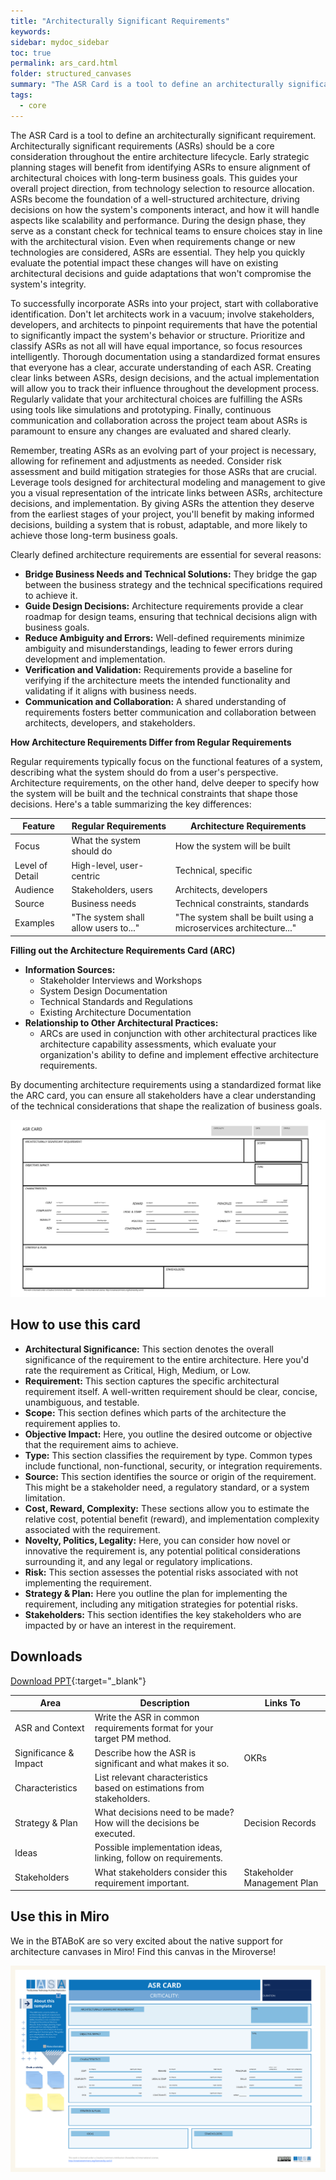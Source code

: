 ```yaml
---
title: "Architecturally Significant Requirements"
keywords: 
sidebar: mydoc_sidebar
toc: true
permalink: ars_card.html
folder: structured_canvases
summary: "The ASR Card is a tool to define an architecturally significant requirement."
tags:
  - core
---
```


The ASR Card is a tool to define an architecturally significant requirement. Architecturally significant requirements (ASRs) should be a core consideration throughout the entire architecture lifecycle. Early strategic planning stages will benefit from identifying ASRs to ensure alignment of architectural choices with long-term business goals. This guides your overall project direction, from technology selection to resource allocation. ASRs become the foundation of a well-structured architecture, driving decisions on how the system's components interact, and how it will handle aspects like scalability and performance. During the design phase, they serve as a constant check for technical teams to ensure choices stay in line with the architectural vision. Even when requirements change or new technologies are considered, ASRs are essential. They help you quickly evaluate the potential impact these changes will have on existing architectural decisions and guide adaptations that won't compromise the system's integrity.

To successfully incorporate ASRs into your project, start with collaborative identification. Don't let architects work in a vacuum; involve stakeholders, developers, and architects to pinpoint requirements that have the potential to significantly impact the system's behavior or structure. Prioritize and classify ASRs as not all will have equal importance, so focus resources intelligently. Thorough documentation using a standardized format ensures that everyone has a clear, accurate understanding of each ASR. Creating clear links between ASRs, design decisions, and the actual implementation will allow you to track their influence throughout the development process. Regularly validate that your architectural choices are fulfilling the ASRs using tools like simulations and prototyping. Finally, continuous communication and collaboration across the project team about ASRs is paramount to ensure any changes are evaluated and shared clearly.

Remember, treating ASRs as an evolving part of your project is necessary, allowing for refinement and adjustments as needed. Consider risk assessment and build mitigation strategies for those ASRs that are crucial. Leverage tools designed for architectural modeling and management to give you a visual representation of the intricate links between ASRs, architecture decisions, and implementation. By giving ASRs the attention they deserve from the earliest stages of your project, you'll benefit by making informed decisions, building a system that is robust, adaptable, and more likely to achieve those long-term business goals.

Clearly defined architecture requirements are essential for several reasons:

- **Bridge Business Needs and Technical Solutions:** They bridge the gap between the business strategy and the technical specifications required to achieve it.
- **Guide Design Decisions:** Architecture requirements provide a clear roadmap for design teams, ensuring that technical decisions align with business goals.
- **Reduce Ambiguity and Errors:** Well-defined requirements minimize ambiguity and misunderstandings, leading to fewer errors during development and implementation.
- **Verification and Validation:** Requirements provide a baseline for verifying if the architecture meets the intended functionality and validating if it aligns with business needs.
- **Communication and Collaboration:** A shared understanding of requirements fosters better communication and collaboration between architects, developers, and stakeholders.

**How Architecture Requirements Differ from Regular Requirements**

Regular requirements typically focus on the functional features of a system, describing what the system should do from a user's perspective. Architecture requirements, on the other hand, delve deeper to specify how the system will be built and the technical constraints that shape those decisions. Here's a table summarizing the key differences:

| Feature         | Regular Requirements                 | Architecture Requirements                                         |
| --------------- | ------------------------------------ | ----------------------------------------------------------------- |
| Focus           | What the system should do            | How the system will be built                                      |
| Level of Detail | High-level, user-centric             | Technical, specific                                               |
| Audience        | Stakeholders, users                  | Architects, developers                                            |
| Source          | Business needs                       | Technical constraints, standards                                  |
| Examples        | "The system shall allow users to..." | "The system shall be built using a microservices architecture..." |

**Filling out the Architecture Requirements Card (ARC)**

- **Information Sources:**
  - Stakeholder Interviews and Workshops
  - System Design Documentation
  - Technical Standards and Regulations
  - Existing Architecture Documentation
- **Relationship to Other Architectural Practices:**
  - ARCs are used in conjunction with other architectural practices like architecture capability assessments, which evaluate your organization's ability to define and implement effective architecture requirements.

By documenting architecture requirements using a standardized format like the ARC card, you can ensure all stakeholders have a clear understanding of the technical considerations that shape the realization of business goals.

![image001](media/ASR_card.svg)

## How to use this card

- **Architectural Significance:** This section denotes the overall significance of the requirement to the entire architecture. Here you'd rate the requirement as Critical, High, Medium, or Low.
- **Requirement:** This section captures the specific architectural requirement itself. A well-written requirement should be clear, concise, unambiguous, and testable.
- **Scope:** This section defines which parts of the architecture the requirement applies to.
- **Objective Impact:** Here, you outline the desired outcome or objective that the requirement aims to achieve.
- **Type:** This section classifies the requirement by type. Common types include functional, non-functional, security, or integration requirements.
- **Source:** This section identifies the source or origin of the requirement. This might be a stakeholder need, a regulatory standard, or a system limitation.
- **Cost, Reward, Complexity:** These sections allow you to estimate the relative cost, potential benefit (reward), and implementation complexity associated with the requirement.
- **Novelty, Politics, Legality:** Here, you can consider how novel or innovative the requirement is, any potential political considerations surrounding it, and any legal or regulatory implications.
- **Risk:** This section assesses the potential risks associated with not implementing the requirement.
- **Strategy & Plan:** Here you outline the plan for implementing the requirement, including any mitigation strategies for potential risks.
- **Stakeholders:** This section identifies the key stakeholders who are impacted by or have an interest in the requirement.

## Downloads

[Download PPT](media/ppt/asr_card.ppt){:target="_blank"}

| Area                  | Description                                                            | Links To                    |
| --------------------- | ---------------------------------------------------------------------- | --------------------------- |
| ASR and Context       | Write the ASR in common requirements format for your target PM method. |                             |
| Significance & Impact | Describe how the ASR is significant and what makes it so.              | OKRs                        |
| Characteristics       | List relevant characteristics based on estimations from stakeholders.  |                             |
| Strategy & Plan       | What decisions need to be made? How will the decisions be executed.    | Decision Records            |
| Ideas                 | Possible implementation ideas, linking, follow on requirements.        |                             |
| Stakeholders          | What stakeholders consider this requirement important.                 | Stakeholder Management Plan |

## Use this in Miro

We in the BTABoK are so very excited about the native support for architecture canvases in Miro! Find this canvas in the Miroverse!

![Screenshot 2024-03-28 at 09.32.29.png](../../media/34ac87256399a2ffc54da3178638ac9dc6308bb9.png)
